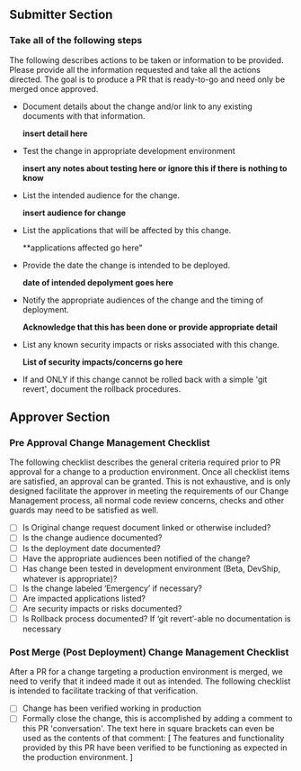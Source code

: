 ## Submitter Section
[//]: <> (This is a comment, and shouldn't interfere with much)
### Take all of the following steps

The following describes actions to be taken or information to be provided. Please provide all the
information requested and take all the actions directed. The goal is to produce a PR that is ready-to-go
and need only be merged once approved.

* Document details about the change and/or link to any existing documents with that information.
  
  **insert detail here**

* Test the change in appropriate development environment

  **insert any notes about testing here or ignore this if there is nothing to know**

* List the intended audience for the change.

  **insert audience for change**

* List the applications that will be affected by this change.

  **applications affected go here"
  
* Provide the date the change is intended to be deployed.

  **date of intended depolyment goes here**

* Notify the appropriate audiences of the change and the timing of deployment.

  **Acknowledge that this has been done or provide appropriate detail**
  
* List any known security impacts or risks associated with this change.

  **List of security impacts/concerns go here**

* If and ONLY if this change cannot be rolled back with a simple 'git revert', document the rollback procedures.


## Approver Section

### Pre Approval Change Management Checklist

The following checklist describes the general criteria required prior to PR approval for a change to a production environment. Once all checklist items are satisfied, an approval can be granted. This is not exhaustive, and is only designed facilitate the approver in meeting the requirements of our Change Management process, all normal code review concerns, checks and other guards may need to be satisfied as well.

- [ ] Is Original change request document linked or otherwise included?
- [ ] Is the change audience documented?
- [ ] Is the deployment date documented? 
- [ ] Have the appropriate audiences been notified of the change?
- [ ] Has change been tested in development environment (Beta, DevShip, whatever is appropriate)?
- [ ] Is the change labeled ‘Emergency’ if necessary?
- [ ] Are impacted applications listed?
- [ ] Are security impacts or risks documented?
- [ ] Is Rollback process documented? If ‘git revert’-able no documentation is necessary

### Post Merge (Post Deployment) Change Management Checklist

After a PR for a change targeting a production environment is merged, we need to verify that it indeed made it out as intended. The following checklist is intended to facilitate tracking of that verification.

- [ ] Change has been verified working in production
- [ ] Formally close the change, this is accomplished by adding a comment to this PR 'conversation'. The text here in square brackets can even be used as the contents of that comment: [ The features and functionality provided by this PR have been verified to be functioning as expected in the production environment. ]
